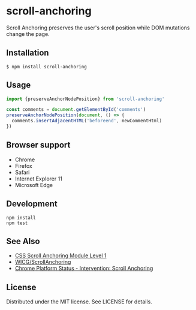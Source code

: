 # scroll-anchoring

Scroll Anchoring preserves the user's scroll position while DOM mutations change the page.

## Installation

```
$ npm install scroll-anchoring
```

## Usage

```js
import {preserveAnchorNodePosition} from 'scroll-anchoring'

const comments = document.getElementById('comments')
preserveAnchorNodePosition(document, () => {
  comments.insertAdjacentHTML('beforeend', newCommentHtml)
})
```

## Browser support

- Chrome
- Firefox
- Safari
- Internet Explorer 11
- Microsoft Edge

## Development

```
npm install
npm test
```

## See Also

- [CSS Scroll Anchoring Module Level 1](https://drafts.csswg.org/css-scroll-anchoring/)
- [WICG/ScrollAnchoring](https://github.com/WICG/ScrollAnchoring)
- [Chrome Platform Status - Intervention: Scroll Anchoring](https://www.chromestatus.com/feature/5700102471548928)

## License

Distributed under the MIT license. See LICENSE for details.
